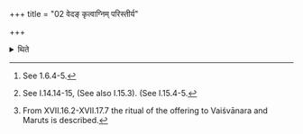 +++
title = "02 वेदङ् कृत्वाग्निम् परिस्तीर्य"

+++

<details><summary>थिते</summary>

2. Having prepared the grass-brush[^1], then having sprinkled water around the fire(s)[^2] he does the work beginning with washing of the hands.[^3]   

[^1]: See 1.6.4-5.  

[^2]: See I.14.14-15, (See also I.15.3). (See I.15.4-5.  

[^3]: From XVII.16.2-XVII.17.7 the ritual of the offering to Vaiśvānara and Maruts is described.  
</details>
